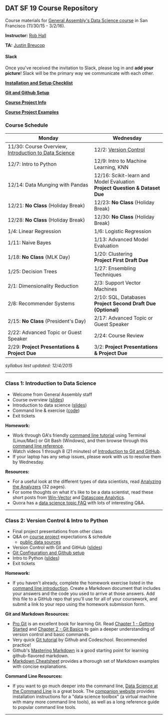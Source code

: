 ## DAT SF 19 Course Repository

Course materials for [General Assembly's Data Science course](https://generalassemb.ly/education/data-science/san-francisco) in San Francisco (11/30/15 - 3/2/16).

**Instructor:** [Rob Hall](https://generalassemb.ly/instructors/rob-hall/1864)

**TA:** [Justin Breucop](https://www.linkedin.com/in/jbreucop)

#### Slack

Once you've received the invitation to Slack, please log in and **add your picture**!
Slack will be the primary way we communicate with each other.

**[Installation and Setup Checklist](other/setup_checklist.md)**

**[Git and Github Setup](other/git_github_setup.md)**

**[Course Project Info](project/README.md)**

**[Course Project Examples](project/project-examples.md)**

### Course Schedule

Monday | Wednesday
--- | ---
11/30: Course Overview, [Introduction to Data Science](#class-1-introduction-to-data-science) | 12/2: [Version Control](#class-2-version-control--intro-to-python)
12/7: Intro to Python | 12/9: Intro to Machine Learning, KNN
12/14: Data Munging with Pandas | 12/16: Scikit-learn and Model Evaluation <br>**Project Question & Dataset Due**
12/21: **No Class** (Holiday Break) | 12/23: **No Class** (Holiday Break)
12/28: **No Class** (Holiday Break) | 12/30: **No Class** (Holiday Break)
1/4: Linear Regression | 1/6: Logistic Regression
1/11: Naive Bayes | 1/13: Advanced Model Evaluation
1/18: **No Class** (MLK Day) | 1/20: Clustering <br>**Project First Draft Due**
1/25: Decision Trees | 1/27: Ensembling Techniques
2/1: Dimensionality Reduction | 2/3: Support Vector Machines
2/8: Recommender Systems | 2/10: SQL, Databases <br>**Project Second Draft Due (Optional)**
2/15: **No Class** (President's Day) | 2/17: Advanced Topic or Guest Speaker
2/22: Advanced Topic or Guest Speaker | 2/24: Course Review |
2/29: **Project Presentations & Project Due** | 3/2: **Project Presentations & Project Due**

_syllabus last updated: 12/4/2015_



-----

### Class 1: Introduction to Data Science
* Welcome from General Assembly staff
* Course overview ([slides](slides/01_course_intro.pdf))
* Introduction to data science ([slides](slides/01_intro_to_data_science.pdf))
* Command line & exercise ([code](code/02_command_line.md))
* Exit tickets


**Homework:**
* Work through GA's friendly [command line tutorial](http://generalassembly.github.io/prework/command-line/#/) using Terminal (Linux/Mac) or Git Bash (Windows), and then browse through this [command line reference](code/02_command_line.md).
* Watch videos 1 through 8 (21 minutes) of [Introduction to Git and GitHub](https://www.youtube.com/playlist?list=PL5-da3qGB5IBLMp7LtN8Nc3Efd4hJq0kD).
* If your laptop has any setup issues, please work with us to resolve them by Wednesday.

**Resources:**
* For a useful look at the different types of data scientists, read [Analyzing the Analyzers](http://cdn.oreillystatic.com/oreilly/radarreport/0636920029014/Analyzing_the_Analyzers.pdf) (32 pages).
* For some thoughts on what it's like to be a data scientist, read these short posts from [Win-Vector](http://www.win-vector.com/blog/2012/09/on-being-a-data-scientist/) and [Datascope Analytics](http://datascopeanalytics.com/what-we-think/2014/07/31/six-qualities-of-a-great-data-scientist).
* Quora has a [data science topic FAQ](https://www.quora.com/Data-Science) with lots of interesting Q&A.

-----

### Class 2: Version Control & Intro to Python
* Final project presentations from other class
* Q&A on [course project](project/README.md) expectations & schedule
  * [public data sources](project/public_data.md)
* Version Control with Git and GitHub ([slides](slides/02_version_control_git.pdf))
* [Git Configuration and Github setup](other/git_github_setup.md)
* Intro to Python ([slides](slides/02_intro_to_python.pdf))
* Exit tickets


**Homework:**
* If you haven't already, complete the homework exercise listed in the [command line introduction](code/02_command_line.md#homework-exercise). Create a Markdown document that includes your answers and the code you used to arrive at those answers. Add this file to a GitHub repo that you'll use for all of your coursework, and submit a link to your repo using the homework submission form.

<!--
* Review the code from the [beginner](code/00_python_beginner_workshop.py) and [intermediate](code/00_python_intermediate_workshop.py) Python workshops. If you don't feel comfortable with any of the content (up through the "dictionaries" section), you should spend some time this weekend practicing Python. Here are my recommended resources:
    * If you like learning from a book, [Python for Informatics](http://www.pythonlearn.com/html-270/) has useful chapters on strings, lists, and dictionaries.
    * If you prefer interactive exercises, try these lessons from [Codecademy](http://www.codecademy.com/en/tracks/python): "Python Lists and Dictionaries" and "A Day at the Supermarket".
    * If you have more time, try these much longer lessons from [DataQuest](https://dataquest.io/missions): "Find the US city with the lowest crime rate" and "Discover weather patterns in LA".
    * If you've already mastered these topics and want more of a challenge, try solving the second [Python Challenge](http://www.pythonchallenge.com/) and send me your code in Slack.
* If there are specific Python topics you want me to cover next week, send me a Slack message.
-->

**Git and Markdown Resources:**
* [Pro Git](http://git-scm.com/doc) is an excellent book for learning Git. Read [Chapter 1 - Getting Started](http://git-scm.com/book/en/v2/Getting-Started-About-Version-Control) and [Chapter 2 - Git Basics](http://git-scm.com/book/en/v2/Git-Basics-Getting-a-Git-Repository) to gain a deeper understanding of version control and basic commands.
* Very quick [Git tutorial](https://try.github.io) by Github and Codeschool. Recommended practice!
* Github's [Mastering Markdown](https://guides.github.com/features/mastering-markdown/) is a good starting point for learning github-flavored markdown.
* [Markdown Cheatsheet](https://github.com/adam-p/markdown-here/wiki/Markdown-Cheatsheet) provides a thorough set of Markdown examples with concise explanations.

<!--
* If you want to practice a lot of Git (and learn many more commands), [Git Immersion](http://gitimmersion.com/) looks promising.
* If you want to understand how to contribute on GitHub, you first have to understand [forks and pull requests](http://www.dataschool.io/simple-guide-to-forks-in-github-and-git/).
* [GitRef](http://gitref.org/) is a great reference guide for Git commands, and [Git quick reference for beginners](http://www.dataschool.io/git-quick-reference-for-beginners/) is a shorter guide with commands grouped by workflow.
-->

**Command Line Resources:**
* If you want to go much deeper into the command line, [Data Science at the Command Line](http://shop.oreilly.com/product/0636920032823.do) is a great book. The [companion website](http://datascienceatthecommandline.com/) provides installation instructions for a "data science toolbox" (a virtual machine with many more command line tools), as well as a long reference guide to popular command line tools.


-----

<!--
### Homework Schedule

Please submit completed homework assignments by pushing them to your homework repo under your own userid and then telling us where to find your homework via the [homework submission form](http://goo.gl/forms/QBZBG4P3bm).

HW | Topics | Dataset | Assigned | Due
--- | --- | --- | --- | ---
1 | Data Exploration | titanic | 3/11 | 3/16
2 | KNN & Cross Validation | iris | 3/18 | 3/25
FP1 | Elevator Pitch | N/A | 3/23 | 4/1
3 | Decision Trees | bank | 3/30 (as mandatory) | 4/8 (extended)
4 | Logistic Regression, ROC/AUC, & Imbalanced Classes | spam | 4/13 | 4/20
FP2 | [First Draft](https://github.com/ga-students/DAT_SF_13/blob/master/project/dat_project.md#april-26-first-draft-due) of Final Project | yours | 4/13 | 4/27
FP3 | [Peer Feedback](https://github.com/ga-students/DAT_SF_13/blob/master/project/peer_review_guidelines.md) on FP First Draft | yours | 4/27 | 5/4

### Communication

#### Office Hours

instructor | times available | method
:----------|:-------------------|:--
Ankit      | Wednesday, 6:00 - 6:30 PM | in person before class, slack, hangouts by appointment
Chetan	   | Monday, 6:00 - 6:30 PM | in person before class, hangouts by appointment
Matt       | Thursday, 6:00 - 7:00 PM | in person (at GA in "the concourse"), slack, hangouts by appointment
Rob        | Tues & Thurs, all day   | slack (quickest response) or hangouts by appointment

Please use email or Slack to schedule office hours. Use [office hours] in the subject line as it can help us find the emails easier and reply more quickly.
-->
